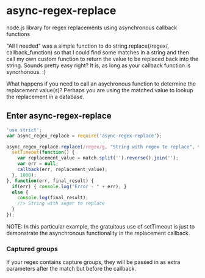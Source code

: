 # async-regex-replace
node.js library for regex replacements using asynchronous callback functions

"All I needed" was a simple function to do string.replace(/regex/, callback_function) so that I could find some matches in a
string and then call my own custom function to return the value to be replaced back into the string. Sounds pretty easy right? 
It is, as long as your callback function is syncrhonous. :)

What happens if you need to call an asychronous function to determine the replacement value(s)? 
Perhaps you are using the matched value to lookup the replacement in a database. 

## Enter async-regex-replace

<!--@example('./example.js')-->
``` js
'use strict';
var async_regex_replace = require('async-regex-replace');

async_regex_replace.replace(/regex/g, "String with regex to replace", function(callback, match) {
  setTimeout(function() {
    var replacement_value = match.split('').reverse().join('');
    var err = null;
    callback(err, replacement_value);
  }, 1000);
}, function(err, final_result) {
  if(err) { console.log("Error - " + err); }
  else {
    console.log(final_result);
    //> String with xeger to replace
  }
});
```
<!--/@-->

NOTE: In this particular example, the gratuitous use of setTimeout is just to demonstrate the asynchronous functionality in the replacement callback.

### Captured groups
If your regex contains capture groups, they will be passed in as extra parameters after the match but before the callback.
